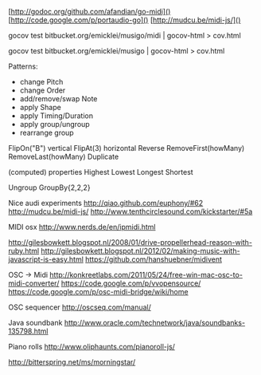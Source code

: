 [http://godoc.org/github.com/afandian/go-midi]()
[http://code.google.com/p/portaudio-go]()
[http://mudcu.be/midi-js/]()

  gocov test bitbucket.org/emicklei/musigo/midi | gocov-html > cov.html    

  gocov test bitbucket.org/emicklei/musigo | gocov-html > cov.html    

Patterns:
- change Pitch
- change Order 
- add/remove/swap Note
- apply Shape
- apply Timing/Duration
- apply group/ungroup
- rearrange group

FlipOn("B")  vertical
FlipAt(3)    horizontal
Reverse
RemoveFirst(howMany)
RemoveLast(howMany)
Duplicate

(computed) properties
Highest
Lowest
Longest
Shortest

Ungroup
GroupBy{2,2,2}




Nice audi experiments
http://qiao.github.com/euphony/#62
http://mudcu.be/midi-js/
http://www.tenthcirclesound.com/kickstarter/#5a

MIDI osx
http://www.nerds.de/en/ipmidi.html

http://gilesbowkett.blogspot.nl/2008/01/drive-propellerhead-reason-with-ruby.html
http://gilesbowkett.blogspot.nl/2012/02/making-music-with-javascript-is-easy.html
https://github.com/hanshuebner/midivent

OSC -> Midi
http://konkreetlabs.com/2011/05/24/free-win-mac-osc-to-midi-converter/
https://code.google.com/p/vvopensource/
https://code.google.com/p/osc-midi-bridge/wiki/home

OSC sequencer
http://oscseq.com/manual/

Java soundbank
http://www.oracle.com/technetwork/java/soundbanks-135798.html


Piano rolls
http://www.oliphaunts.com/pianoroll-js/

http://bitterspring.net/ms/morningstar/
